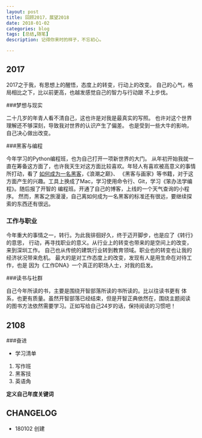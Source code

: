 ```yaml
---
layout: post
title: 回顾2017，展望2018
date: 2018-01-02
categories: blog
tags: [总结,随笔]
description: 记得你来时的样子，不忘初心。

---
```


## 2017

2017之于我，有思想上的醒悟，态度上的转变，行动上的改变。
自己的心气，格局相比之下，比以前更高，也越发感觉自己的智力与行动跟
不上步伐。


###梦想与现实

二十几岁的年青人看不清自己，这也许是对我是最真实的写照。
也许对这个世界理解还不够深刻，导致我对世界的认识产生了偏差。
也是受到一些大牛的影响，自己决心做出改变。

###黑客与编程

今年学习的Python编程班，也为自己打开一项新世界的大门。
从年初开始我就一直在筹备这方面了，也许我天生对这方面比较喜欢。年轻人有喜欢被高意义的事情所打动，看了
[如何成为一名黑客](http://translations.readthedocs.io/en/latest/hacker_howto.html)，《浪潮之巅》、
《黑客与画家》等书籍，对于这方面产生的兴趣。工具上换成了Mac，学习使用命令行、Git，学习《笨办法学编程》。随后报了开智的
编程班。开通了自己的博客，上线的一个天气查询的小程序。
然而，黑客之旅漫漫，自己离如何成为一名黑客的标准还有很远，要继续探索的东西还有很远。



### 工作与职业

今年重大的事情之一，转行。为此我徘徊好久，终于迈开脚步，也是应了《转行》的意思，
行动，再寻找职业的意义。从行业上的转变也带来的是空间上的改变，来到深圳工作。
自己也从传统的建筑行业转到教育领域。职业也的转变也让我的经济状况带来危机。
最大的是对工作态度上的改变，发现有人是用生命在对待工作，也是
因为《工作DNA》一个真正的职场人士，对我的启发。



###读书与社群

自己今年所读的书，主要是围绕开智部落所读的书所读的。比以往读书更有
体系，也更有质量。虽然开智部落已经结束，但是开智正典依然在，围绕主题阅读
的图书方法依然需要学习。正如写给自己24岁的话，保持阅读的习惯吧！



## 2108

###奋进
- 学习清单

1. 写作班
2. 黑客技
3. 英语角

**定义自己年度关键词**


## CHANGELOG
- 180102 创建












